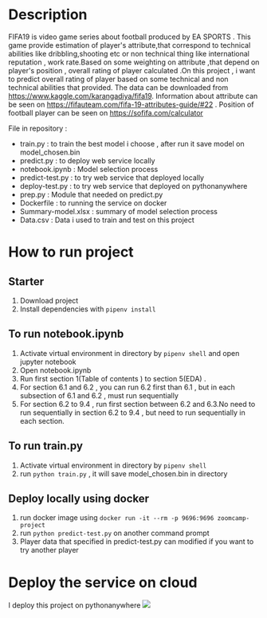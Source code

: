 # Description

FIFA19 is video game series about football produced by EA SPORTS .
This game provide estimation of player's attribute,that correspond 
to technical abilities  like dribbling,shooting etc or non technical
thing like international reputation , work rate.Based on some weighting
on attribute ,that depend on player's position , overall rating of player calculated 
.On this project , i want to predict overall rating of player based on some
technical and non technical abilities that provided. The data can be downloaded from 
https://www.kaggle.com/karangadiya/fifa19. Information about attribute can be seen on 
https://fifauteam.com/fifa-19-attributes-guide/#22 . Position of football player can be seen on
https://sofifa.com/calculator

File in repository :
* train.py : to train the best model i choose , after run it save model on model_chosen.bin
* predict.py  : to deploy web service locally 
* notebook.ipynb : Model selection process
* predict-test.py : to try web service that deployed locally
* deploy-test.py  : to try web service that deployed on pythonanywhere
* prep.py : Module that needed on predict.py 
* Dockerfile : to running the service on docker
* Summary-model.xlsx : summary of model selection process
* Data.csv : Data i used to train and test on this project

# How to run project

## Starter
1. Download project 
2. Install dependencies with `pipenv install` 

## To run notebook.ipynb
1. Activate virtual environment in directory by `pipenv shell` and open jupyter notebook
2. Open notebook.ipynb
3. Run first section 1(Table of contents ) to section 5(EDA) . 
4. For section 6.1 and 6.2 , you can run 6.2 first than 6.1 , but in each subsection of 6.1 and 6.2 , must run sequentially
5. For section 6.2 to 9.4 , run first section between 6.2 and 6.3.No need to run sequentially in section 6.2 to 9.4 , but need to run sequentially in each section.

## To run train.py
1. Activate virtual environment in directory by `pipenv shell`
2. run `python train.py` , it will save model_chosen.bin in directory

## Deploy locally using docker
1. run docker image using `docker run -it --rm -p 9696:9696 zoomcamp-project`
2. run `python predict-test.py` on another command prompt 
3. Player data that specified in predict-test.py can modified if you want to try another player 

# Deploy the service on cloud
I deploy this project on pythonanywhere
[![](https://res.cloudinary.com/marcomontalbano/image/upload/v1635820806/video_to_markdown/images/google-drive--1C0cyzeLFY09PNtOt9RTxw2DTkOS-4ys2-c05b58ac6eb4c4700831b2b3070cd403.jpg)](https://drive.google.com/file/d/1C0cyzeLFY09PNtOt9RTxw2DTkOS-4ys2/view?usp=sharing "")


